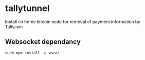 # tallytunnel
Install on home bitcoin node for retrieval of payment information by Tallycoin

## Websocket dependancy

`sudo npm install -g wscat`

